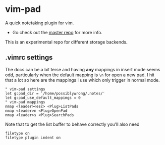 # vim-pad

A quick notetaking plugin for vim.

 * Go check out the [master repo](https://github.com/fmoralesc/vim-pad) for more info.

This is an experimental repo for different storage backends.

## .vimrc settings

The docs can be a bit terse and having **any** mappings in insert mode seems odd, particularly when the default mapping is ``\n`` for open a new pad. I hit that a lot so here are the mappings I use which only trigger in normal mode.

    " vim-pad settings
    let g:pad_dir = '/home/possiblywrong/.notes/'
    let g:pad_use_default_mappings = 0
    " vim-pad mappings
    nmap <leader><esc> <Plug>ListPads
    nmap <leader>n <Plug>OpenPad
    nmap <leader>s <Plug>SearchPads

Note that to get the list buffer to behave correctly you'll also need

    filetype on
    filetype plugin indent on
